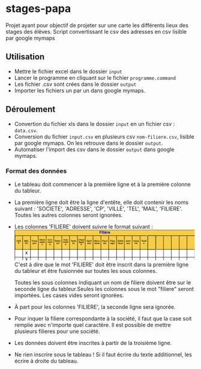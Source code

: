 # stages-papa

Projet ayant pour objectif de projeter sur une carte les différents lieux des stages des élèves. Script convertissant le csv des adresses en csv lisible par google mymaps


## Utilisation
- Mettre le fichier excel dans le dossier `input`
- Lancer le programme en cliquant sur le fichier `programme.command`
- Les fichier .csv sont crées dans le dossier `output`
- Importer les fichiers un par un dans google mymaps.

## Déroulement
- Convertion du fichier xls dans le dossier `input` en un fichier csv : `data.csv`.
- Conversion du fichier `input.csv` en plusieurs csv `nom-filiere.csv`, lisible par google mymaps. On les retrouve dans le dossier `output`.
- Automatiser l'import des csv dans le dossier `output` dans google mymaps.


### Format des données
- Le tableau doit commencer à la première ligne et à la première colonne du tableur.
- La première ligne doit être la ligne d'entête, elle doit contenir les noms suivant : 'SOCIETE', 'ADRESSE', 'CP', 'VILLE', 'TEL', 'MAIL', 'FILIERE'. Toutes les autres colonnes seront ignorées.
- Les colonnes 'FILIERE' doivent suivre le format suivant : 
    ![](img/screen_filiere.png)
    C'est à dire que le mot 'FILIERE' doit être inscrit dans la première ligne du tableur et être fusionnée sur toutes les sous colonnes.

    Toutes les sous colonnes indiquant un nom de filiere doivent être sur le seconde ligne du tableur.Seules les colonnes sous le mot "filiere" seront importées. Les cases vides seront ignorées.
- À part pour les colonnes 'FILIERE', la seconde ligne sera ignorée.
- Pour inquer la filiere correspondante à la société, il faut que la case soit remplie avec n'importe quel caractère. Il est possible de mettre plusieurs filieres pour une société.
- Les données doivent être inscrites à partir de la troisième ligne.
- Ne rien inscrire sous le tableau ! Si il faut écrire du texte additionnel, les écrire à droite du tableau.